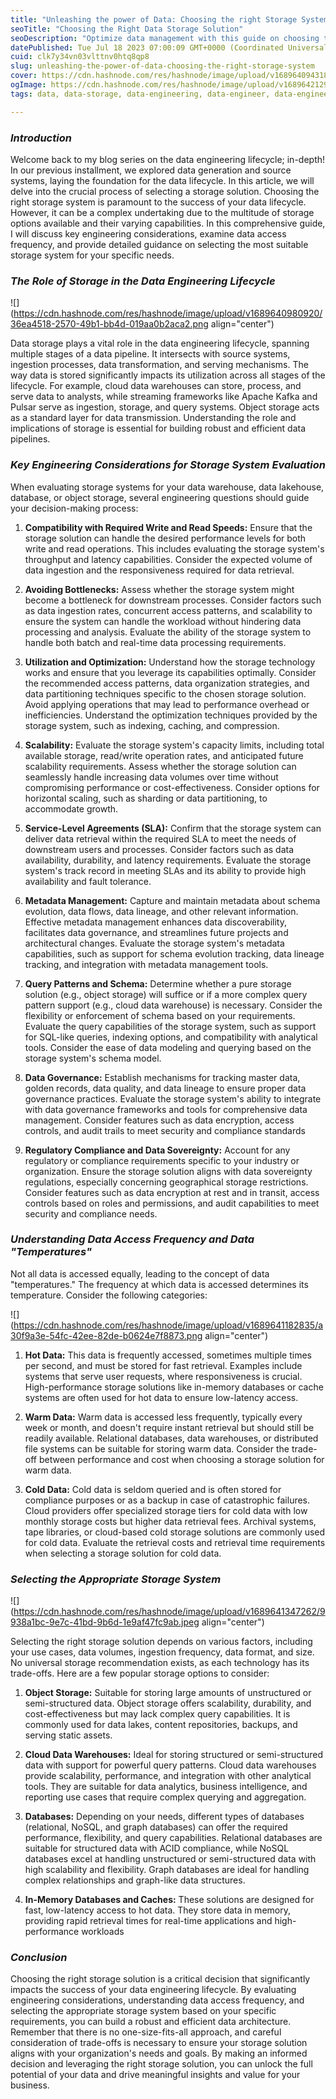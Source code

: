 ```yaml
---
title: "Unleashing the power of Data: Choosing the right Storage System"
seoTitle: "Choosing the Right Data Storage Solution"
seoDescription: "Optimize data management with this guide on choosing the right storage solution. Explore key considerations and best practices for efficient data storage."
datePublished: Tue Jul 18 2023 07:00:09 GMT+0000 (Coordinated Universal Time)
cuid: clk7y34vn03vlttnv0htq8qp8
slug: unleashing-the-power-of-data-choosing-the-right-storage-system
cover: https://cdn.hashnode.com/res/hashnode/image/upload/v1689640943188/dbe149b3-6bc3-4740-89ca-e5bc2cf9eeeb.jpeg
ogImage: https://cdn.hashnode.com/res/hashnode/image/upload/v1689642129672/6d75af05-1d1e-4e7c-b723-033fff5a3c82.jpeg
tags: data, data-storage, data-engineering, data-engineer, data-engineering-lifecycle

---
```


### ***Introduction***

Welcome back to my blog series on the data engineering lifecycle; in-depth! In our previous installment, we explored data generation and source systems, laying the foundation for the data lifecycle. In this article, we will delve into the crucial process of selecting a storage solution. Choosing the right storage system is paramount to the success of your data lifecycle. However, it can be a complex undertaking due to the multitude of storage options available and their varying capabilities. In this comprehensive guide, I will discuss key engineering considerations, examine data access frequency, and provide detailed guidance on selecting the most suitable storage system for your specific needs.

### *The Role of Storage in the Data Engineering Lifecycle*

![](https://cdn.hashnode.com/res/hashnode/image/upload/v1689640980920/36ea4518-2570-49b1-bb4d-019aa0b2aca2.png align="center")

Data storage plays a vital role in the data engineering lifecycle, spanning multiple stages of a data pipeline. It intersects with source systems, ingestion processes, data transformation, and serving mechanisms. The way data is stored significantly impacts its utilization across all stages of the lifecycle. For example, cloud data warehouses can store, process, and serve data to analysts, while streaming frameworks like Apache Kafka and Pulsar serve as ingestion, storage, and query systems. Object storage acts as a standard layer for data transmission. Understanding the role and implications of storage is essential for building robust and efficient data pipelines.

### ***Key Engineering Considerations for Storage System Evaluation***

When evaluating storage systems for your data warehouse, data lakehouse, database, or object storage, several engineering questions should guide your decision-making process:

1. **Compatibility with Required Write and Read Speeds:** Ensure that the storage solution can handle the desired performance levels for both write and read operations. This includes evaluating the storage system's throughput and latency capabilities. Consider the expected volume of data ingestion and the responsiveness required for data retrieval.
    
2. **Avoiding Bottlenecks:** Assess whether the storage system might become a bottleneck for downstream processes. Consider factors such as data ingestion rates, concurrent access patterns, and scalability to ensure the system can handle the workload without hindering data processing and analysis. Evaluate the ability of the storage system to handle both batch and real-time data processing requirements.
    
3. **Utilization and Optimization:** Understand how the storage technology works and ensure that you leverage its capabilities optimally. Consider the recommended access patterns, data organization strategies, and data partitioning techniques specific to the chosen storage solution. Avoid applying operations that may lead to performance overhead or inefficiencies. Understand the optimization techniques provided by the storage system, such as indexing, caching, and compression.
    
4. **Scalability:** Evaluate the storage system's capacity limits, including total available storage, read/write operation rates, and anticipated future scalability requirements. Assess whether the storage solution can seamlessly handle increasing data volumes over time without compromising performance or cost-effectiveness. Consider options for horizontal scaling, such as sharding or data partitioning, to accommodate growth.
    
5. **Service-Level Agreements (SLA):** Confirm that the storage system can deliver data retrieval within the required SLA to meet the needs of downstream users and processes. Consider factors such as data availability, durability, and latency requirements. Evaluate the storage system's track record in meeting SLAs and its ability to provide high availability and fault tolerance.
    
6. **Metadata Management:** Capture and maintain metadata about schema evolution, data flows, data lineage, and other relevant information. Effective metadata management enhances data discoverability, facilitates data governance, and streamlines future projects and architectural changes. Evaluate the storage system's metadata capabilities, such as support for schema evolution tracking, data lineage tracking, and integration with metadata management tools.
    
7. **Query Patterns and Schema:** Determine whether a pure storage solution (e.g., object storage) will suffice or if a more complex query pattern support (e.g., cloud data warehouse) is necessary. Consider the flexibility or enforcement of schema based on your requirements. Evaluate the query capabilities of the storage system, such as support for SQL-like queries, indexing options, and compatibility with analytical tools. Consider the ease of data modeling and querying based on the storage system's schema model.
    
8. **Data Governance:** Establish mechanisms for tracking master data, golden records, data quality, and data lineage to ensure proper data governance practices. Evaluate the storage system's ability to integrate with data governance frameworks and tools for comprehensive data management. Consider features such as data encryption, access controls, and audit trails to meet security and compliance standards
    
9. **Regulatory Compliance and Data Sovereignty:** Account for any regulatory or compliance requirements specific to your industry or organization. Ensure the storage solution aligns with data sovereignty regulations, especially concerning geographical storage restrictions. Consider features such as data encryption at rest and in transit, access controls based on roles and permissions, and audit capabilities to meet security and compliance needs.
    

### ***Understanding Data Access Frequency and Data "Temperatures"***

Not all data is accessed equally, leading to the concept of data "temperatures." The frequency at which data is accessed determines its temperature. Consider the following categories:

![](https://cdn.hashnode.com/res/hashnode/image/upload/v1689641182835/a30f9a3e-54fc-42ee-82de-b0624e7f8873.png align="center")

1. **Hot Data:** This data is frequently accessed, sometimes multiple times per second, and must be stored for fast retrieval. Examples include systems that serve user requests, where responsiveness is crucial. High-performance storage solutions like in-memory databases or cache systems are often used for hot data to ensure low-latency access.
    
2. **Warm Data:** Warm data is accessed less frequently, typically every week or month, and doesn't require instant retrieval but should still be readily available. Relational databases, data warehouses, or distributed file systems can be suitable for storing warm data. Consider the trade-off between performance and cost when choosing a storage solution for warm data.
    
3. **Cold Data:** Cold data is seldom queried and is often stored for compliance purposes or as a backup in case of catastrophic failures. Cloud providers offer specialized storage tiers for cold data with low monthly storage costs but higher data retrieval fees. Archival systems, tape libraries, or cloud-based cold storage solutions are commonly used for cold data. Evaluate the retrieval costs and retrieval time requirements when selecting a storage solution for cold data.
    

### ***Selecting the Appropriate Storage System***

![](https://cdn.hashnode.com/res/hashnode/image/upload/v1689641347262/9938a1bc-9e7c-41bd-9b6d-1e9af47fc9ab.jpeg align="center")

Selecting the right storage solution depends on various factors, including your use cases, data volumes, ingestion frequency, data format, and size. No universal storage recommendation exists, as each technology has its trade-offs. Here are a few popular storage options to consider:

1. **Object Storage:** Suitable for storing large amounts of unstructured or semi-structured data. Object storage offers scalability, durability, and cost-effectiveness but may lack complex query capabilities. It is commonly used for data lakes, content repositories, backups, and serving static assets.
    
2. **Cloud Data Warehouses:** Ideal for storing structured or semi-structured data with support for powerful query patterns. Cloud data warehouses provide scalability, performance, and integration with other analytical tools. They are suitable for data analytics, business intelligence, and reporting use cases that require complex querying and aggregation.
    
3. **Databases:** Depending on your needs, different types of databases (relational, NoSQL, and graph databases) can offer the required performance, flexibility, and query capabilities. Relational databases are suitable for structured data with ACID compliance, while NoSQL databases excel at handling unstructured or semi-structured data with high scalability and flexibility. Graph databases are ideal for handling complex relationships and graph-like data structures.
    
4. **In-Memory Databases and Caches:** These solutions are designed for fast, low-latency access to hot data. They store data in memory, providing rapid retrieval times for real-time applications and high-performance workloads
    

### ***Conclusion***

Choosing the right storage solution is a critical decision that significantly impacts the success of your data engineering lifecycle. By evaluating engineering considerations, understanding data access frequency, and selecting the appropriate storage system based on your specific requirements, you can build a robust and efficient data architecture. Remember that there is no one-size-fits-all approach, and careful consideration of trade-offs is necessary to ensure your storage solution aligns with your organization's needs and goals. By making an informed decision and leveraging the right storage solution, you can unlock the full potential of your data and drive meaningful insights and value for your business.
